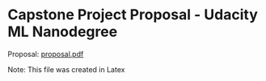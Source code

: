 # Capstone Project Proposal - Udacity ML Nanodegree

Proposal: [proposal.pdf](../mlnd-capstone-proposal/proposal.pdf)

Note: This file was created in Latex

